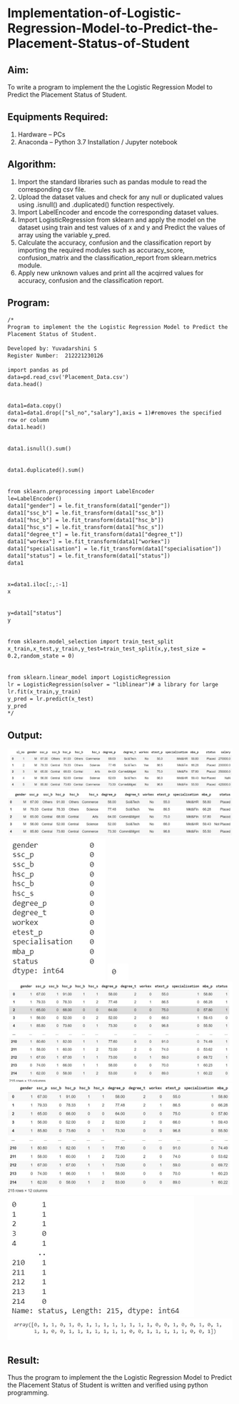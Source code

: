 # Implementation-of-Logistic-Regression-Model-to-Predict-the-Placement-Status-of-Student

## Aim:
To write a program to implement the the Logistic Regression Model to Predict the Placement Status of Student.

## Equipments Required:
1. Hardware – PCs
2. Anaconda – Python 3.7 Installation / Jupyter notebook

## Algorithm:
1. Import the standard libraries such as pandas module to read the corresponding csv file.
2. Upload the dataset values and check for any null or duplicated values using .isnull() and .duplicated() function respectively.
3. Import LabelEncoder and encode the corresponding dataset values.
4. Import LogisticRegression from sklearn and apply the model on the dataset using train and test values of x and y and Predict the values of array using the variable y_pred.
5. Calculate the accuracy, confusion and the classification report by importing the required modules such as accuracy_score, confusion_matrix and the classification_report from sklearn.metrics module.
6. Apply new unknown values and print all the acqirred values for accuracy, confusion and the classification report. 

## Program:
```
/*
Program to implement the the Logistic Regression Model to Predict the Placement Status of Student.

Developed by: Yuvadarshini S
Register Number:  212221230126

import pandas as pd
data=pd.read_csv('Placement_Data.csv')
data.head()


data1=data.copy()
data1=data1.drop(["sl_no","salary"],axis = 1)#removes the specified row or column
data1.head()


data1.isnull().sum()


data1.duplicated().sum()


from sklearn.preprocessing import LabelEncoder
le=LabelEncoder()
data1["gender"] = le.fit_transform(data1["gender"])
data1["ssc_b"] = le.fit_transform(data1["ssc_b"])
data1["hsc_b"] = le.fit_transform(data1["hsc_b"])
data1["hsc_s"] = le.fit_transform(data1["hsc_s"])
data1["degree_t"] = le.fit_transform(data1["degree_t"])
data1["workex"] = le.fit_transform(data1["workex"])
data1["specialisation"] = le.fit_transform(data1["specialisation"])
data1["status"] = le.fit_transform(data1["status"])
data1


x=data1.iloc[:,:-1]
x


y=data1["status"]
y


from sklearn.model_selection import train_test_split
x_train,x_test,y_train,y_test=train_test_split(x,y,test_size = 0.2,random_state = 0)


from sklearn.linear_model import LogisticRegression
lr = LogisticRegression(solver = "liblinear")# a library for large
lr.fit(x_train,y_train)
y_pred = lr.predict(x_test)
y_pred
*/
```

## Output:
![output](41.jpg)
![output](42.jpg)
![output](43.jpg)
![output](44.jpg)
![output](45.jpg)
![output](46.jpg)
![output](47.jpg)
![output](48.jpg)


## Result:
Thus the program to implement the the Logistic Regression Model to Predict the Placement Status of Student is written and verified using python programming.
